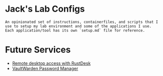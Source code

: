 # Jack's Lab Configs
```
An opinionated set of instructions, containerfiles, and scripts that I use to setup my lab environment and some of the applications I use. Each application/tool has its own `setup.md` file for reference.
```

# Future Services
- [Remote desktop access with RustDesk](https://rustdesk.com/)
- [VaultWarden Password Manager](https://github.com/dani-garcia/vaultwarden)